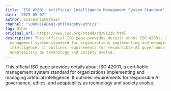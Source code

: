 ```yaml
---
title: 'ISO 42001: Artificial Intelligence Management System Standard'
date: '2025-05-07'
author: andreahickethier
channel: "\U0001F4DAai-philosophy-ethics"
tag: Other
original_url: https://www.iso.org/standard/81230.html
description: This official ISO page provides details about ISO 42001, a certifiable
  management system standard for organizations implementing and managing artificial
  intelligence. It outlines requirements for responsible AI governance, ethics, and
  adaptability as technology and society evolve.
---
```


This official ISO page provides details about ISO 42001, a certifiable management system standard for organizations implementing and managing artificial intelligence. It outlines requirements for responsible AI governance, ethics, and adaptability as technology and society evolve.